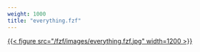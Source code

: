 ```yaml
---
weight: 1000
title: "everything.fzf"
---
```


[{{< figure src="/fzf/images/everything.fzf.jpg" width=1200 >}}](https://github.com/junegunn/everything.fzf)
